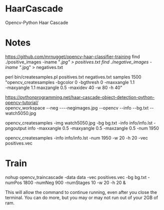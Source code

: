 # HaarCascade
Opencv-Python Haar Cascade


# Notes
https://github.com/mrnugget/opencv-haar-classifier-training
find ./positive_images -iname "*.jpg" > positives.txt
find ./negative_images -iname "*.jpg" > negatives.txt

perl bin/createsamples.pl positives.txt negatives.txt samples 1500\
  "opencv_createsamples -bgcolor 0 -bgthresh 0 -maxxangle 1.1\
  -maxyangle 1.1 maxzangle 0.5 -maxidev 40 -w 80 -h 40"
  

https://pythonprogramming.net/haar-cascade-object-detection-python-opencv-tutorial/  
opencv_workspace
--neg
----negimages.jpg
--opencv
--info
--bg.txt
--watch5050.jpg
  
opencv_createsamples -img watch5050.jpg -bg bg.txt -info info/info.lst -pngoutput info -maxxangle 0.5 -maxyangle 0.5 -maxzangle 0.5 -num 1950

opencv_createsamples -info info/info.lst -num 1950 -w 20 -h 20 -vec positives.vec

# Train
nohup opencv_traincascade -data data -vec positives.vec -bg bg.txt -numPos 1800 -numNeg 900 -numStages 10 -w 20 -h 20 &

This will allow the command to continue running, even after you close the terminal. You can do more, 
but you may or may not run out of your 2GB of ram.